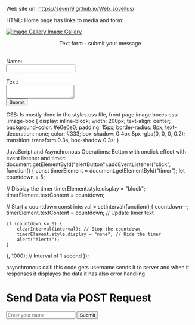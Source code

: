 Web site url: https://severi9.github.io/Web_sovellus/

HTML: 
Home page has links to media and form:

<a href="imgs.html" class="image-box">
  <img src="" alt="Image Gallery">
  <span>Image Gallery</span>
</a>
<form id="contactForm" action="javascript:void(0);">
  <p style="text-align: center;">Text form - submit your message</p><br>
  <label for="name">Name:</label><br>
  <input type="text" id="fname" name="name" value=""><br><br>
  <label for="textarea">Text:</label><br>
  <textarea name="textarea" id="texta"></textarea><br>
  <input type="submit" value="Submit">
  <p id="thankYouMessage"></p>
</form>    

CSS: 
Is mostly done in the styles.css file, front page image boxes css:
.image-box {
  display: inline-block;
  width: 200px; 
  text-align: center;
  background-color: #e0e0e0;
  padding: 15px;
  border-radius: 8px;
  text-decoration: none;
  color: #333; 
  box-shadow: 0 4px 8px rgba(0, 0, 0, 0.2);
  transition: transform 0.3s, box-shadow 0.3s;
}

JavaScript and Asynchronous Operations: 
Button with onclick effect with event listener and timer:
document.getElementById("alertButton").addEventListener("click", function() {
  const timerElement = document.getElementById("timer");
  let countdown = 5;

  // Display the timer
  timerElement.style.display = "block";
  timerElement.textContent = countdown;

  // Start a countdown
  const interval = setInterval(function() {
    countdown--;
    timerElement.textContent = countdown; // Update timer text

    if (countdown <= 0) {
        clearInterval(interval); // Stop the countdown
        timerElement.style.display = "none"; // Hide the timer
        alert("Alert!"); 
    }
}, 1000); // Interval of 1 second
});

asynchronous call: this code gets username sends it to server and when it responses it displayes the data
it has also error handling

<div id="asnyc_content">
        <h1>Send Data via POST Request</h1>
        <form id="postForm">
            <input type="text" id="username" placeholder="Enter your name">
            <button type="submit">Submit</button>
        </form>
        <p id="responseMessage" style="font-size: 25px;"></p>
    </div>
    <script>
        document.getElementById('postForm').addEventListener('submit', async function(event) {
            event.preventDefault();
            const username = document.getElementById('username').value;
            try {
                const response = await fetch('https://jsonplaceholder.typicode.com/posts', {
                    method: 'POST', headers: {
                        'Content-Type': 'application/json' 
                    }, body: JSON.stringify({ username: username }) 
                });
                const data = await response.json();
                document.getElementById('responseMessage').textContent = `User "${data.username}" added successfully with ID: ${data.id}`;
            } catch (error) {
                console.error('Error posting data:', error);
                document.getElementById('responseMessage').textContent = 'Failed to send data.';
            }
        });
    </script>


